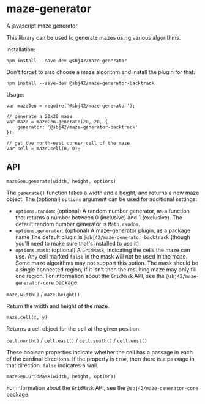 # maze-generator
A javascript maze generator

This library can be used to generate mazes using various algorithms.

Installation:

```
npm install --save-dev @sbj42/maze-generator
```

Don't forget to also choose a maze algorithm and install the plugin for that:

```
npm install --save-dev @sbj42/maze-generator-backtrack
```

Usage:

```
var mazeGen = require('@sbj42/maze-generator');

// generate a 20x20 maze
var maze = mazeGen.generate(20, 20, {
    generator: '@sbj42/maze-generator-backtrack'
});

// get the north-east corner cell of the maze
var cell = maze.cell(0, 0);
```

## API

`mazeGen.generate(width, height, options)`

The `generate()` function takes a width and a height, and returns a new maze object.  The (optional) `options` argument
can be used for additional settings:
* `options.random`: (optional) A random number generator, as a function that returns a number between 0 (inclusive) and
1 (exclusive).  The default random number generator is `Math.random`.
* `options.generator`: (optional) A maze-generator plugin, as a package name  The default plugin is
`@sbj42/maze-generator-backtrack` (though you'll need to make sure that's installed to use it).
* `options.mask`: (optional) A `GridMask`, indicating the cells the maze can use.  Any cell marked `false` in the mask
will not be used in the maze.  Some maze algorithms may not support this option.  The mask should be a single connected
region, if it isn't then the resulting maze may only fill one region.  For information about the `GridMask` API,
see the `@sbj42/maze-generator-core` package.

`maze.width()` / `maze.height()`

Return the width and height of the maze.

`maze.cell(x, y)`

Returns a cell object for the cell at the given position.

`cell.north()` / `cell.east()` / `cell.south()` / `cell.west()`

These boolean properties indicate whether the cell has a passage in each of the cardinal directions.  If the property
is `true`, then there is a passage in that direction.  `false` indicates a wall.

`mazeGen.GridMask(width, height, options)`

For information about the `GridMask` API, see the `@sbj42/maze-generator-core` package.
